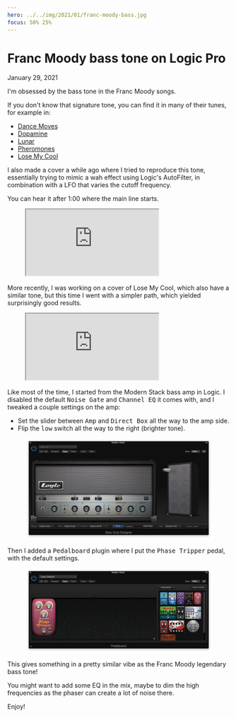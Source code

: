 ```yaml
---
hero: ../../img/2021/01/franc-moody-bass.jpg
focus: 50% 25%
---
```


# Franc Moody bass tone on Logic Pro
January 29, 2021

I'm obsessed by the bass tone in the Franc Moody songs.

If you don't know that signature tone, you can find it in many of their
tunes, for example in:

* [Dance Moves](https://youtu.be/IL8F6IoxgGw)
* [Dopamine](https://youtu.be/PMB9kcrA5dc)
* [Lunar](https://youtu.be/Yo1w-Oj52xc)
* [Pheromones](https://youtu.be/tkJoqlvnGCU)
* [Lose My Cool](https://youtu.be/31Vz6Hxqpf4)

I also made a cover a while ago where I tried to reproduce this tone,
essentially trying to mimic a wah effect using Logic's AutoFilter, in
combination with a LFO that varies the cutoff frequency.

You can hear it after 1:00 where the main line starts.

<figure class="video">
  <iframe src="https://www.youtube.com/embed/39W33nXh2JM" allowfullscreen></iframe>
</figure>

More recently, I was working on a cover of Lose My Cool, which also have
a similar tone, but this time I went with a simpler path, which yielded
surprisingly good results.

<figure class="video">
  <iframe src="https://www.youtube.com/embed/huOYEegVr2o" allowfullscreen></iframe>
</figure>

Like most of the time, I started from the Modern Stack bass amp in
Logic. I disabled the default <kbd>Noise Gate</kbd> and <kbd>Channel EQ</kbd>
it comes with, and I tweaked a couple settings on the amp:

* Set the slider between <kbd>Amp</kbd> and <kbd>Direct Box</kbd> all
  the way to the amp side.
* Flip the <kbd>low</kbd> switch all the way to the right (brighter tone).

<figure class="center">
  <img alt="Amp settings" src="../../img/2021/01/franc-moody-logic-amp.png">
</figure>

Then I added a <kbd>Pedalboard</kbd> plugin where I put the <kbd>Phase
Tripper</kbd> pedal, with the default settings.

<figure class="center">
  <img alt="Pedalboard settings" src="../../img/2021/01/franc-moody-logic-pedalboard.png">
</figure>

This gives something in a pretty similar vibe as the Franc Moody
legendary bass tone!

You might want to add some EQ in the mix, maybe to dim the high
frequencies as the phaser can create a lot of noise there.

Enjoy!

